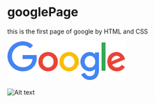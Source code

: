 # googlePage
this is the first page of google by HTML and CSS 

![Alt text](https://github.com/arash-fun/googlePage/blob/master/google.png?raw=true "Title")

![Alt text](https://upload.wikimedia.org/wikipedia/commons/e/e5/Gospers_glider_gun.gif?raw=true "Title")

